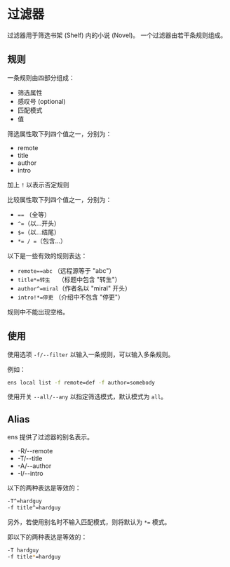 # 过滤器
过滤器用于筛选书架 (Shelf) 内的小说 (Novel)。
一个过滤器由若干条规则组成。

## 规则
一条规则由四部分组成：
- 筛选属性
- 感叹号 (optional)
- 匹配模式
- 值

筛选属性取下列四个值之一，分别为：
- remote
- title
- author
- intro

加上 `!` 以表示否定规则

比较属性取下列四个值之一，分别为：
- `==` （全等）
- `^=`（以...开头）
- `$=`（以...结尾）
- `*= / =`（包含...）

以下是一些有效的规则表达：
- `remote==abc`     （远程源等于 "abc"）
- `title*=转生  `  （标题中包含 "转生"）
- `author^=miral`（作者名以 "miral" 开头）
- `intro!*=停更`   （介绍中不包含 "停更"）

规则中不能出现空格。

## 使用
使用选项 `-f/--filter` 以输入一条规则，可以输入多条规则。

例如：
```bash
ens local list -f remote=def -f author=somebody
```

使用开关 `--all/--any` 以指定筛选模式，默认模式为 `all`。

## Alias
ens 提供了过滤器的别名表示。
- -R/--remote
- -T/--title
- -A/--author
- -I/--intro

以下的两种表达是等效的：
```bash
-T^=hardguy
-f title^=hardguy
```

另外，若使用别名时不输入匹配模式，则将默认为 `*=` 模式。

即以下的两种表达是等效的：
```bash
-T hardguy
-f title*=hardguy
```

